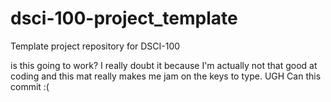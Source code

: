 # dsci-100-project_template
Template project repository for DSCI-100

is this going to work?
I really doubt it because I'm actually not that good at coding
and this mat really makes me jam on the keys to type. UGH
Can this commit :(
